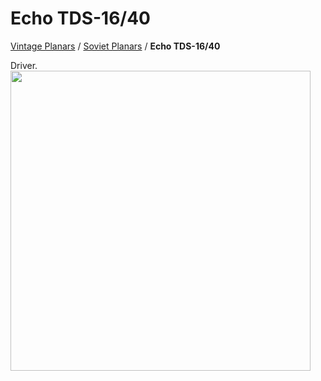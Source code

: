 # Echo TDS-16/40

[Vintage Planars](../) / [Soviet Planars](./) / **Echo TDS-16/40**

Driver.
<br>
<a href="https://headphonegits.org/assets/vintage-planars/soviet/Echo-TDS-16-40/0fd06d13-1556-4801-b7cf-aa1f956378bf.png"><img src="https://headphonegits.org/assets/vintage-planars/soviet/Echo-TDS-16-40/0fd06d13-1556-4801-b7cf-aa1f956378bf.png" width="480" /></a>
